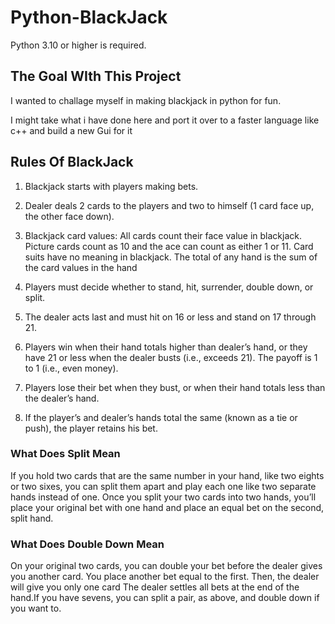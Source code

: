 # Python-BlackJack

Python 3.10 or higher is required.

## The Goal WIth This Project

I wanted to challage myself in making blackjack in python for fun. 

I might take what i have done here and port it over to a faster language like c++ and build a new Gui for it




## Rules Of BlackJack

1.  Blackjack starts with players making bets.

2.  Dealer deals 2 cards to the players and two to himself (1 card face up, the other face down).

3.  Blackjack card values: All cards count their face value in blackjack. Picture cards count as 
    10 and the ace can count as either 1 or 11. Card suits have no meaning in blackjack. 
    The total of any hand is the sum of the card values in the hand

4.  Players must decide whether to stand, hit, surrender, double down, or split.

5.  The dealer acts last and must hit on 16 or less and stand on 17 through 21.

6.  Players win when their hand totals higher than dealer’s hand, or they have 21 or less when 
    the dealer busts (i.e., exceeds 21). The payoff is 1 to 1 (i.e., even money).

7.  Players lose their bet when they bust, or when their hand totals less than the dealer’s hand.

8.  If the player’s and dealer’s hands total the same (known as a tie or push), the player retains his bet.

### What Does Split Mean


If you hold two cards that are the same number in your hand, like two eights or two sixes, you can split 
them apart and play each one like two separate hands instead of one. Once you split your two cards into two 
hands, you’ll place your original bet with one hand and place an equal bet on the second, split hand.


### What Does Double Down Mean

On your original two cards, you can double your bet before the dealer gives you another card. You place 
another bet equal to the first. Then, the dealer will give you only one card The dealer settles all bets 
at the end of the hand.If you have sevens, you can split a pair, as above, and double down if you want to.
